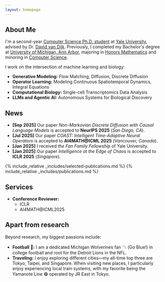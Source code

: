 ```yaml
---
layout: homepage
---
```


## About Me

I'm a second-year [Computer Science Ph.D. student](https://cpsc.yale.edu/people/sizhuang-he) at [Yale University](https://www.yale.edu/), advised by Dr. [David van Dijk](https://www.vandijklab.org/). Previously, I completed my Bachelor's degree at [University of Michigan, Ann Arbor](https://umich.edu/), majoring in [Honors Mathematics](https://lsa.umich.edu/math) and minoring in [Computer Science](https://cse.engin.umich.edu/).

I work on the intersection of machine learning and biology:

- **<span style="color: var(--global-theme-color); font-weight: bold;">Generative Modeling:</span>** Flow Matching, Diffusion, Discrete Diffusion
- **<span style="color: var(--global-theme-color); font-weight: bold;">Operator Learning:</span>** Modeling Continuous Spatiotemporal Dynamics, Integral Equations
- **<span style="color: var(--global-theme-color); font-weight: bold;">Computational Biology:</span>** Single-cell Transcriptomics Data Analysis
- **<span style="color: var(--global-theme-color); font-weight: bold;">LLMs and Agentic AI:</span>** Autonomous Systems for Biological Discovery

## News
- **[Sep 2025]** Our paper *<span style="color: var(--global-theme-color);">Non-Markovian Discrete Diffusion with Causal Language Models</span>* is accepted to **NeurIPS 2025** (*San Diego, CA*).
- **[Jul 2025]** Our paper *<span style="color: var(--global-theme-color);">COAST: Intelligent Time-Adaptive Neural Operators</span>* is accepted to **AI4MATH@ICML 2025** (*Vancouver, Canada*).
- **[Jan 2025]** I received *<span style="color: var(--global-theme-color);">the Fan Family Fellowship</span>* of Yale University.
- **[Jan 2025]** Our paper *<span style="color: var(--global-theme-color);">Intelligence at the Edge of Chaos</span>* is accepted to **ICLR 2025** (*Singapore*).


{% include_relative _includes/selected-publications.md %}
{% include_relative _includes/publications.md %}


## Services
- **<span style="color: var(--global-theme-color); font-weight: bold;">Conference Reviewer:</span>**
    - ICLR
    - AI4MATH@ICML2025

## Apart from research
Beyond research, my biggest passions include:
- **<span style="color: var(--global-theme-color); font-weight: bold;">Football 🏈:</span>** I am a dedicated Michigan Wolverines fan 〽️ (Go Blue!) in college football and root for the Detroit Lions in the NFL. 
- <span style="color: var(--global-theme-color); font-weight: bold;">Traveling:</span> I enjoy exploring different cities—my all-time top three are Tokyo, Taipei, and Singapore. When visiting new places, I particularly enjoy experiencing local train systems, with my favorite being the Yamanote Line 🟢 operated by JR East in Tokyo.

